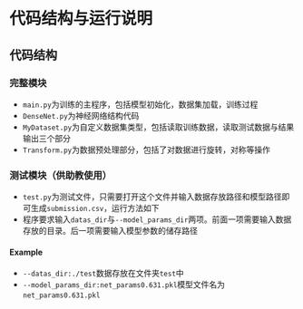 # 代码结构与运行说明
## 代码结构
### 完整模块
* `main.py`为训练的主程序，包括模型初始化，数据集加载，训练过程
* `DenseNet.py`为神经网络结构代码
* `MyDataset.py`为自定义数据集类型，包括读取训练数据，读取测试数据与结果输出三个部分
* `Transform.py`为数据预处理部分，包括了对数据进行旋转，对称等操作

### 测试模块（供助教使用）
* `test.py`为测试文件，只需要打开这个文件并输入数据存放路径和模型路径即可生成`submission.csv`，运行方法如下
* 程序要求输入`datas_dir`与`--model_params_dir`两项。前面一项需要输入数据存放的目录。后一项需要输入模型参数的储存路径
#### Example
* `--datas_dir:./test`数据存放在文件夹`test`中
* `--model_params_dir:net_params0.631.pkl`模型文件名为`net_params0.631.pkl`

